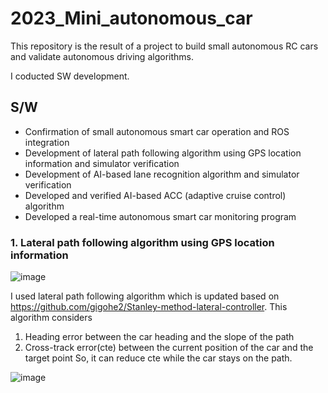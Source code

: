 # 2023_Mini_autonomous_car

This repository is the result of a project to build small autonomous RC cars and validate autonomous driving algorithms.

I coducted SW development. 

## S/W
- Confirmation of small autonomous smart car operation and ROS integration
- Development of lateral path following algorithm using GPS location information and simulator verification
- Development of AI-based lane recognition algorithm and simulator verification
- Developed and verified AI-based ACC (adaptive cruise control) algorithm
- Developed a real-time autonomous smart car monitoring program

### 1. Lateral path following algorithm using GPS location information

![image](https://github.com/gigohe2/2023_Mini_autonomous_car/assets/59073888/b9d94927-98ea-470b-b889-e6618b90895a)

I used lateral path following algorithm which is updated based on <https://github.com/gigohe2/Stanley-method-lateral-controller>.
This algorithm considers 
 1) Heading error between the car heading and the slope of the path
 2) Cross-track error(cte) between the current position of the car and the target point
So, it can reduce cte while the car stays on the path.

![image](https://github.com/gigohe2/2023_Mini_autonomous_car/assets/59073888/6424e833-6ab4-4cb0-9bd3-743abb9cd7a0)



